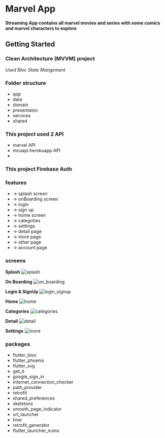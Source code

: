 # Marvel App

**Streaming App contains all marvel movies and series**
**with some comics and marvel characters to explore**


## Getting Started
### Clean Architecture (MVVM) project
*Used Bloc State Mangement*

### Folder structure
- app
- data
- domain
- presentaion
- services
- shared









### This project used 2 API 
* marvel API
* mcuapi.herokuapp API
* 
### This project Firebase Auth 

### features
- -> splash screen
- -> onBoarding screen
- -> login
- -> sign up
- -> home screen
- -> categoties
- -> settings
- -> detail page
- -> more page
- -> other page 
- -> account page


### screens

**Splash**
![splash](https://github.com/aymanattieh77/marvel_app/assets/87063387/5c4ac117-4fb1-4bc1-8e6c-b1dda37c9936)

**On Boarding**
![on_boarding](https://github.com/aymanattieh77/marvel_app/assets/87063387/4570eae6-b7b0-415f-9562-1bed9ea69b90)

**Login & SignUp**
![login_signup](https://github.com/aymanattieh77/marvel_app/assets/87063387/a114e7e9-a770-44ea-839b-78132fb79058)

**Home**
![home](https://github.com/aymanattieh77/marvel_app/assets/87063387/4823ac29-c07a-4988-ac02-bc1154b0321f)

**Categories**
![categories](https://github.com/aymanattieh77/marvel_app/assets/87063387/5a06b205-51d0-4eb2-b2a4-c45b9a446e71)

**Detail**
![detail](https://github.com/aymanattieh77/marvel_app/assets/87063387/9e99e204-86eb-4801-914b-a53dbed9185e)

**Settings**
![more](https://github.com/aymanattieh77/marvel_app/assets/87063387/062edbb3-e89b-4318-adcd-0dfb6bf8392c)



### packages
- flutter_bloc
- flutter_phoenix
- flutter_svg
- get_it
- google_sign_in
- internet_connection_checker
- path_provider
- retrofit
- shared_preferences
- skeletons
- smooth_page_indicator
- url_launcher
- hive
- retrofit_generator
- flutter_launcher_icons







